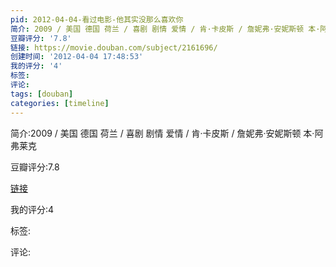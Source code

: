 ```yaml
---
pid: 2012-04-04-看过电影-他其实没那么喜欢你
简介: 2009 / 美国 德国 荷兰 / 喜剧 剧情 爱情 / 肯·卡皮斯 / 詹妮弗·安妮斯顿 本·阿弗莱克
豆瓣评分: '7.8'
链接: https://movie.douban.com/subject/2161696/
创建时间: '2012-04-04 17:48:53'
我的评分: '4'
标签:
评论:
tags: [douban]
categories: [timeline]
---
```

简介:2009 / 美国 德国 荷兰 / 喜剧 剧情 爱情 / 肯·卡皮斯 / 詹妮弗·安妮斯顿 本·阿弗莱克

豆瓣评分:7.8

[链接](https://movie.douban.com/subject/2161696/)

我的评分:4

标签:

评论:

